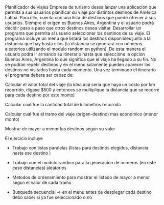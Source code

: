 Planificador de viajes
Empresa de turismo desea lanzar una aplicación que permita a sus usuarios planificar su viaje por distintos destinos de América Latina.
Para ello, cuenta con una lista de destinos que puede ofrecer a sus usuarios. Siempre el origen es Buenos Aires, Argentina y el usuario podrá decidir paso a paso que otros destinos desea visitar.
Desarrollar un programa que permita al usuario seleccionar los destinos de su viaje.
El programa incluye un menú que listará los destinos disponibles junto a la distancia que hay hasta ellos (la distancia se generará con números aleatorios utilizando el modulo random en python). De esta manera el usuario podrá ir armando su itinerario hasta que seleccione la opcion Buenos Aires, Argentina lo que significa que el viaje ha llegado a su fin.
No se podran repetir destinos y en el menu solamente pueden aparecer los destinos no visitados hasta cada momento.
Una vez terminado el itinerario el programa debera ser capaz de:

Calcular el valor total del viaje (la idea acá seria que haya un costo por km recorrido, digase $500 y entonces se multiplique la distancia que se recorre para cada destino por este monto)

Calcular cual fue la cantidad total de kilometros recorrida

Calcular cual fue el tramo del viaje (origen-destino) mas economico (menor monto)

Mostrar de mayor a menor los destinos segun su valor

El ejercicio incluye

- Trabajo con listas paralelas (listas para destinos elegidos, distancia hasta ese destino )

- Trabajo con el modulo random para la generacion de numeros (en este caso distancias) aleatorios

- Metodos de ordenamiento para mostrar el listado de mayor a menor segun el valor de cada tramo

- Busqueda secuencial → en el menu antes de desplegar cada destino debo saber si ya fue seleccionado o no

